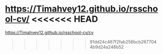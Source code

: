 https://Timahvey12.github.io/rsschool-cv/
<<<<<<< HEAD
=======
https://Timahvey12.github.io/rsschool-cv/cv
>>>>>>> 91dd24c467f2fab256bcb2677044b9d24a248b52
